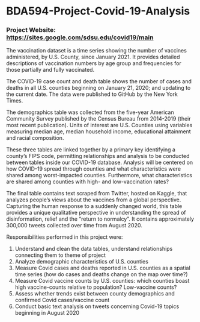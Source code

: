 # BDA594-Project-Covid-19-Analysis
### Project Website: https://sites.google.com/sdsu.edu/covid19/main

The vaccination dataset is a time series showing the number of vaccines administered, by U.S. County, since January 2021. It provides detailed descriptions of vaccination numbers by age group and frequencies for those partially and fully vaccinated.

The COVID-19 case count and death table shows the number of cases and deaths in all U.S. counties beginning on January 21, 2020; and updating to the current date. The data were published to GitHub by the New York Times.

The demographics table was collected from the five-year American Community Survey published by the Census Bureau from 2014-2019 (their most recent publication). Units of interest are U.S. Counties using variables measuring median age, median household income, educational attainment and racial composition.

These three tables are linked together by a primary key identifying a county’s FIPS code, permitting relationships and analysis to be conducted between tables inside our COVID-19 database. Analysis will be centered on how COVID-19 spread through counties and what characteristics were shared among worst-impacted counties. Furthermore, what characteristics are shared among counties with high- and low-vaccination rates?

The final table contains text scraped from Twitter, hosted on Kaggle, that analyzes people’s views about the vaccines from a global perspective. Capturing the human response to a suddenly changed world, this table provides a unique qualitative perspective in understanding the spread of disinformation, relief and the “return to normalcy”. It contains approximately 300,000 tweets collected over time from August 2020.

Responsibilities performed in this project were:

1. Understand and clean the data tables, understand relationships connecting them to theme of project
2. Analyze demographic characteristics of U.S. counties
3. Measure Covid cases and deaths reported in U.S. counties as a spatial time series (how do cases and deaths change on the map over time?) 
4. Measure Covid vaccine counts by U.S. counties: which counties boast high vaccine-counts relative to population? Low-vaccine counts?
5. Assess whether trends exist between county demographics and confirmed Covid cases/vaccine count
6. Conduct basic text analysis on tweets concerning Covid-19 topics beginning in August 2020
